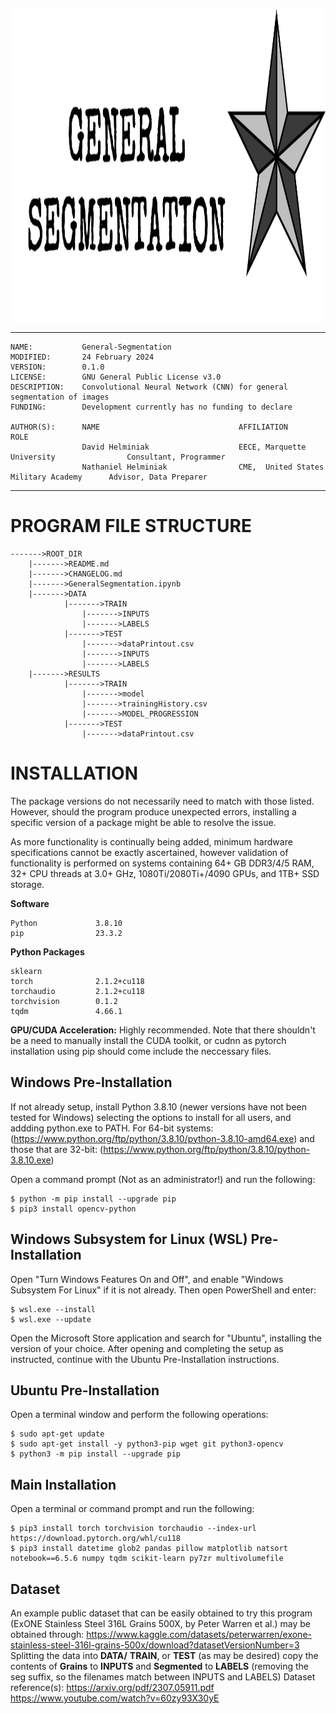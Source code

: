 <p align="center">
  <img src='/OTHER/LOGO.PNG' height='500'>
</p>

***
    NAME:           General-Segmentation   
    MODIFIED:       24 February 2024  
    VERSION:        0.1.0  
    LICENSE:        GNU General Public License v3.0  
    DESCRIPTION:    Convolutional Neural Network (CNN) for general segmentation of images  
    FUNDING:        Development currently has no funding to declare
	
    AUTHOR(S):      NAME                               AFFILIATION                               ROLE
                    David Helminiak                    EECE, Marquette University                Consultant, Programmer
                    Nathaniel Helminiak                CME,  United States Military Academy      Advisor, Data Preparer
***

# PROGRAM FILE STRUCTURE

    ------->ROOT_DIR
        |------->README.md
        |------->CHANGELOG.md
        |------->GeneralSegmentation.ipynb
        |------->DATA
                |------->TRAIN
                    |------->INPUTS
                    |------->LABELS
                |------->TEST
                    |------->dataPrintout.csv
                    |------->INPUTS
                    |------->LABELS
        |------->RESULTS
                |------->TRAIN
                    |------->model
                    |------->trainingHistory.csv
                    |------->MODEL_PROGRESSION
                |------->TEST
                    |------->dataPrintout.csv

# INSTALLATION

The package versions do not necessarily need to match with those listed. However, should the program produce unexpected errors, installing a specific version of a package might be able to resolve the issue. 

As more functionality is continually being added, minimum hardware specifications cannot be exactly ascertained, however validation of functionality is performed on systems containing 64+ GB DDR3/4/5 RAM, 32+ CPU threads at 3.0+ GHz, 1080Ti/2080Ti+/4090 GPUs, and 1TB+ SSD storage. 

**Software**  

    Python             3.8.10
    pip                23.3.2


**Python Packages**  

    sklearn
    torch              2.1.2+cu118
	torchaudio         2.1.2+cu118
	torchvision        0.1.2
    tqdm               4.66.1   


**GPU/CUDA Acceleration:** Highly recommended. Note that there shouldn't be a need to manually install the CUDA toolkit, or cudnn as pytorch installation using pip should come include the neccessary files.

## Windows Pre-Installation

If not already setup, install Python 3.8.10 (newer versions have not been tested for Windows) selecting the options to install for all users, and addding python.exe to PATH. For 64-bit systems: (https://www.python.org/ftp/python/3.8.10/python-3.8.10-amd64.exe) and those that are 32-bit: (https://www.python.org/ftp/python/3.8.10/python-3.8.10.exe)

Open a command prompt (Not as an administrator!) and run the following: 

	$ python -m pip install --upgrade pip
	$ pip3 install opencv-python

## Windows Subsystem for Linux (WSL) Pre-Installation

Open "Turn Windows Features On and Off", and enable "Windows Subsystem For Linux" if it is not already. Then open PowerShell and enter:

    $ wsl.exe --install
	$ wsl.exe --update
	
Open the Microsoft Store application and search for "Ubuntu", installing the version of your choice. After opening and completing the setup as instructed, continue with the Ubuntu Pre-Installation instructions.
	
## Ubuntu Pre-Installation

Open a terminal window and perform the following operations:
    
    $ sudo apt-get update
	$ sudo apt-get install -y python3-pip wget git python3-opencv 
	$ python3 -m pip install --upgrade pip
    
## Main Installation

Open a terminal or command prompt and run the following:
    
	$ pip3 install torch torchvision torchaudio --index-url https://download.pytorch.org/whl/cu118
    $ pip3 install datetime glob2 pandas pillow matplotlib natsort notebook==6.5.6 numpy tqdm scikit-learn py7zr multivolumefile

## Dataset

An example public dataset that can be easily obtained to try this program (ExONE Stainless Steel 316L Grains 500X, by Peter Warren et al.) may be obtained through: https://www.kaggle.com/datasets/peterwarren/exone-stainless-steel-316l-grains-500x/download?datasetVersionNumber=3  
Splitting the data into **DATA/** **TRAIN**, or **TEST** (as may be desired) copy the contents of **Grains** to **INPUTS** and **Segmented** to **LABELS** (removing the seg suffix, so the filenames match between INPUTS and LABELS)
Dataset reference(s): https://arxiv.org/pdf/2307.05911.pdf  https://www.youtube.com/watch?v=60zy93X30yE  

